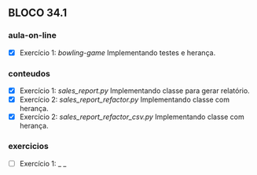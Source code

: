 ## BLOCO 34.1
### aula-on-line
- [x] Exercício 1: _bowling-game_ Implementando testes e herança. 

### conteudos
- [x] Exercício 1: _sales_report.py_ Implementando classe para gerar relatório.
- [x] Exercício 2: _sales_report_refactor.py_ Implementando classe com herança.
- [x] Exercício 2: _sales_report_refactor_csv.py_ Implementando classe com herança.

### exercicios
- [ ] Exercício 1: _ _


